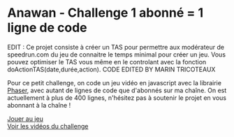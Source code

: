 # Anawan - Challenge 1 abonné = 1 ligne de code

EDIT : Ce projet consiste à créer un TAS pour permettre aux modérateur de speedrun.com du jeu de connaitre le temps minimal pour créer un jeu.
Vous pouvez optimiser le TAS vous même en le controlant avec la fonction doActionTAS(date,durée,action).
CODE EDITED BY MARIN TRICOTEAUX

Pour ce petit challenge, on code un jeu vidéo en javascript avec la librairie [Phaser](https://phaser.io/), avec autant de lignes de code que d'abonnés sur ma chaîne.
On est actuellement à plus de 400 lignes, n'hésitez pas à soutenir le projet en vous abonnant à la chaîne !

[Jouer au jeu](https://challenge.anawan.io/)  
[Voir les vidéos du challenge](https://www.youtube.com/playlist?list=PL0T4aEkqgMC_AnE9pk49pcR2Go2-Mkjp1)
